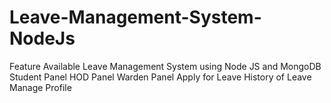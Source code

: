 # Leave-Management-System-NodeJs


Feature Available Leave Management System using Node JS and MongoDB
Student Panel
HOD Panel
Warden Panel
Apply for Leave
History of Leave
Manage Profile
